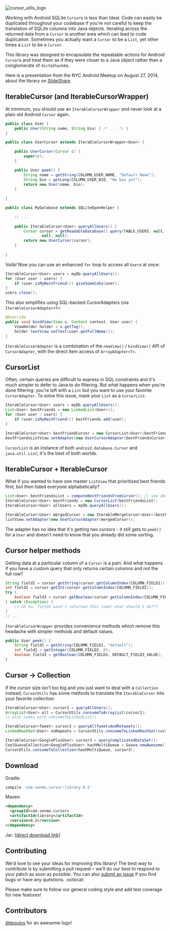![cursor_utils_logo](https://cloud.githubusercontent.com/assets/1912669/3290423/0218a75e-f578-11e3-9eab-edcf03fc5f88.png)

Working with Android SQLite `Cursor`s is less than ideal. Code can easily be duplicated throughout your codebase if you're not careful to keep the translation of SQLite columns into Java objects. Iterating across the returned data from a `Cursor` is another area which can lead to code duplication. Sometimes you actually want a `Cursor` to be a `List`, yet other times a `List` to be a `Cursor`.
 
This library was designed to encapsulate the repeatable actions for Android `Cursor`s and treat them as if they were closer to a Java object rather than a conglomerate of `dict`s/`hash`es.

Here is a presentation from the NYC Android Meetup on August 27, 2014, about the library on [SlideShare](http://www.slideshare.net/RonShapiro1/android-cursor-utils-presentation).
 
## IterableCursor<T> (and IterableCursorWrapper<T>)

At minimum, you should use an `IterableCursorWrapper` and never look at a plain old Android `Cursor` again.

```java
public class User {
    public User(String name, String bio) { /* ... */ }
}

public class UserCursor extends IterableCursorWrapper<User> {

    public UserCursor(Cursor c) {
        super(c);
    }

    public User peek() {
        String name = getString(COLUMN_USER_NAME, "Default Name");
        String bio = getLong(COLUMN_USER_BIO, "No bio yet");
        return new User(name, bio);
    }
    
}

public class MyDatabase extends SQLiteOpenHelper {

    // ...
    
    public IterableCursor<User> queryAllUsers() {
        Cursor cursor = getReadableDatabase().query(TABLE_USERS, null, null, null, null, null,
                null, null);
        return new UserCursor(cursor);
    }
    
}
```

Voilà! Now you can use an enhanced `for` loop to access all `User`s at once:

```java
IterableCursor<User> users = myDb.queryAllUsers();
for (User user : users) {
    if (user.isMyBestFriend()) giveSomeCake(user);
}
users.close();
```

This also simplifies using SQL-backed CursorAdapters (via `IterableCursorAdapter<T>`:

```java
@Override
public void bindView(View v, Context context, User user) {
    ViewHolder holder = v.getTag();
    holder.textView.setText(user.getFullName());
}
```

`IterableCursorAdapter` is a combination of the `newView()` / `bindView()` API of `CursorAdapter`, with the direct item access of `ArrayAdapter<T>`.

## CursorList<T>

Often, certain queries are difficult to express in SQL constraints and it's much simpler to defer to Java to do filtering. But what happens when you're done filtering: you're left with a `List` but you want to use your favorite `CursorAdapter`. To solve this issue, mask your `List` as a `CursorList`:
 
```java
IterableCursor<User> users = myDb.queryAllUsers();
List<User> bestFriends = new LinkedList<User>();
for (User user : users) {
    if (user.isMyBestFriend()) bestFriends.add(user);
}

IterableCursor<User> bestFriendCursor = new CursorList<User>(bestFriends);
bestFriendsListView.setAdapter(new UserCursorAdapter(bestFriendsCursor));
```

`CursorList` is an instance of both `android.database.Cursor` and `java.util.List`; it's the best of both worlds.
  
## IterableCursor + IterableCursor

What if you wanted to have one master `ListView` that prioritized best friends first, but then listed everyone alphabetically?
 
```java
List<User> bestFriendsList = computeBestFriendsFromCursor(); // see above
IterableCursor<User> bestFriends = new CursorList(bestFriendsList);
IterableCursor<User> allUsers = myDb.queryAllUsers();

IterableCursor<User> mergedCursor = new IterableMergeCursor<User>(bestFriends, allUsers);
listView.setAdapter(new UserCursorAdapter(mergedCursor));
```

The adapter has no idea that it's getting two cursors - it still gets to `peek()` for a `User` and doesn't need to know that you already did some sorting.

## Cursor helper methods

Getting data at a particular column of a `Cursor` is a pain. And what happens if you have a custom query that only returns certain columns and not the full row?
 
```java
String field1 = cursor.getString(cursor.getColumnIndex(COLUMN_FIELD1));
int field2 = cursor.getInt(cursor.getColumnIndex(COLUMN_FIELD2));
try {
    boolean field3 = cursor.getBoolean(cursor.getColumnIndex(COLUMN_FIELD3));
} catch (Exception) {
    // oh no, field3 wasn't returned this time! what should I do???
}
// ...
```

`IterableCursorWrapper` provides convenience methods which remove this headache with simpler methods and default values. 

```java
public User peek() {
    String field1 = getString(COLUMN_FIELD1, "default");
    int field2 = getInteger(COLUMN_FIELD2, 0);
    boolean field3 = getBoolean(COLUMN_FIELD3, DEFAULT_FIELD3_VALUE);
}
```

## Cursor &rarr; Collection
 
If the cursor size isn't too big and you just want to deal with a `Collection` instead, `CursorUtils` has some methods to translate the `IterableCursor` into your favorite collection:

```java
IterableCursor<User> cursor1 = queryAllUsers();
ArrayList<User> all = CursorUtils.consumeToArrayList(cursor1);
// also comes with consumeToLinkedList()

IterableCursor<Tweet> cursor2 = queryAllTweetsAndRetweets();
LinkedHashSet<User> noRepeats = CursorUtils.consumeToLinkedHashSet(cursor2);

IterableCursor<GooglePlusUser> cursor3 = queryComplicatedDataSet();
CoolGuavaCollection<GooglePlusUser> hashMultiQueue = Guava.newAwesome();
CursorUtils.consumeToCollection(hashMultiQueue, cursor3);
```

## Download

Gradle:
```groovy
compile 'com.venmo.cursor:library:0.2'
```

Maven:
```xml
<dependency>
  <groupId>com.venmo.cursor>
  <artifactId>library</artifactId>
  <version>0.2</version>
</dependency>
```

Jar: [[direct download link]][1]

## Contributing

We'd love to see your ideas for improving this library! The best way to contribute is by submitting a pull request – we'll do our best to respond to your patch as soon as possible. You can also [submit an issue](https://github.com/venmo/cursor-utils/issues/new) if you find bugs or have any questions. :octocat:

Please make sure to follow our general coding style and add test coverage for new features!

## Contributors
[@tpoulos](https://github.com/tpoulos) for an awesome logo!


[1]: http://repository.sonatype.org/service/local/artifact/maven/redirect?r=central-proxy&g=com.venmo.cursor&a=library&v=LATEST
